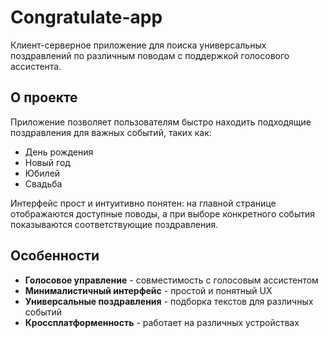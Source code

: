 # Congratulate-app
Клиент-серверное приложение для поиска универсальных поздравлений по различным поводам с поддержкой голосового ассистента.

## О проекте
Приложение позволяет пользователям быстро находить подходящие поздравления для важных событий, таких как:
- День рождения
- Новый год
- Юбилей
- Свадьба

Интерфейс прост и интуитивно понятен: на главной странице отображаются доступные поводы, а при выборе конкретного события показываются соответствующие поздравления.

## Особенности

- **Голосовое управление** - совместимость с голосовым ассистентом
- **Минималистичный интерфейс** - простой и понятный UX
- **Универсальные поздравления** - подборка текстов для различных событий
- **Кроссплатформенность** - работает на различных устройствах